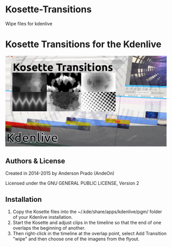 # Kosette-Transitions
Wipe files for kdenlive


 Kosette Transitions for the Kdenlive
=================================
![Graublau Icon Theme](https://github.com/andeon/Kosette-Transitions/blob/master/screenshot.png?raw=true)

Authors & License
-----------------
Created in 2014-2015 by Anderson Prado (AndeOn)

Licensed under the GNU GENERAL PUBLIC LICENSE, Version 2

Installation
------------
1. Copy the Kosette files into the ~/.kde/share/apps/kdenlive/pgm/ folder of your Kdenlive installation.
2. Start the Kosette and adjust clips in the timeline so that the end of one overlaps the beginning of another. 
3. Then right-click in the timeline at the overlap point, select Add Transition "wipe" and then choose one of the imagens from the flyout. 
